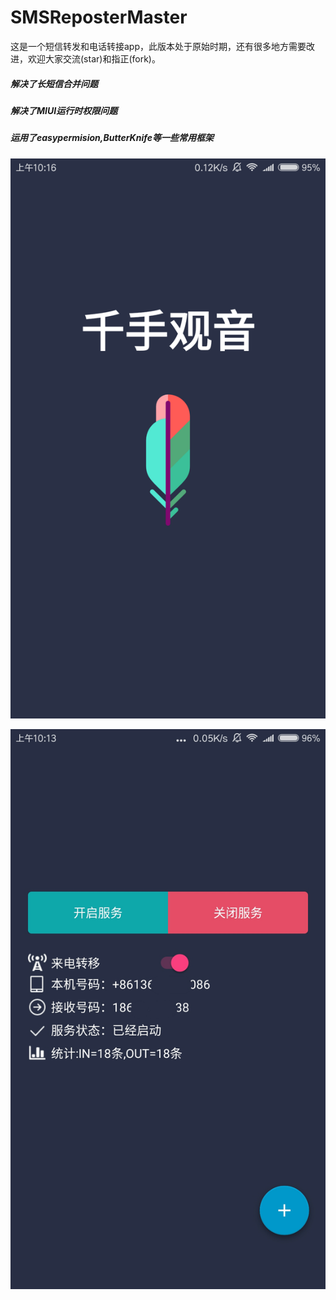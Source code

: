 # SMSReposterMaster

这是一个短信转发和电话转接app，此版本处于原始时期，还有很多地方需要改进，欢迎大家交流(star)和指正(fork)。

##### 解决了长短信合并问题

##### 解决了MIUI运行时权限问题

##### 运用了easypermision,ButterKnife等一些常用框架



![screenshot_1](https://github.com/DHFS/SMSReposterMaster/blob/master/screenshot/splash.png)



![screenshot_1](https://github.com/DHFS/SMSReposterMaster/blob/master/screenshot/main.jpg)
